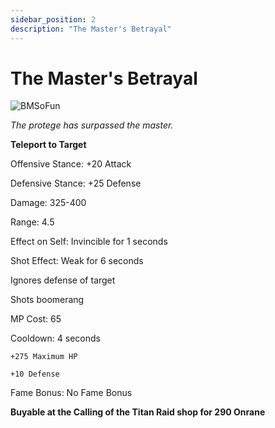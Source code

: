 ```yaml
---
sidebar_position: 2
description: "The Master's Betrayal"
---
```


# The Master's Betrayal

![BMSoFun](https://vwiki.valorserver.com/api/item/picture/the%20master's%20betrayal)

<i>The protege has surpassed the master.</i>

**Teleport to Target**

Offensive Stance: +20 Attack

Defensive Stance: +25 Defense

Damage: 325-400

Range: 4.5

Effect on Self: Invincible for 1 seconds

Shot Effect: Weak for 6 seconds

Ignores defense of target

Shots boomerang

MP Cost: 65

Cooldown: 4 seconds

    +275 Maximum HP
    
    +10 Defense
    
Fame Bonus: No Fame Bonus

**Buyable at the Calling of the Titan Raid shop for 290 Onrane**
